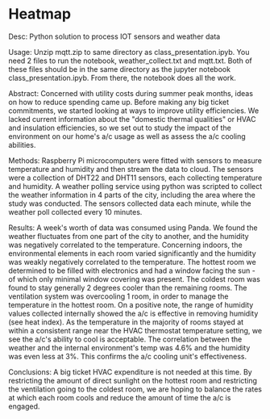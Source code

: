 # Heatmap
Desc: Python solution to process IOT sensors and weather data

Usage: Unzip mqtt.zip to same directory as class_presentation.ipyb. You need 2 files to run the notebook, weather_collect.txt and mqtt.txt. Both of these files should be in the same directory as the jupyter notebook class_presentation.ipyb. From there, the notebook does all the work.

Abstract:
Concerned with utility costs during summer peak months, ideas on how to reduce spending came up. Before making any big ticket commitments, we started looking at ways to improve utility efficiencies. We lacked current information about the "domestic thermal qualities" or HVAC and insulation efficiencies, so we set out to study the impact of the environment on our home's a/c usage as well as assess the a/c cooling abilities. 

Methods:
Raspberry Pi microcomputers were fitted with sensors to measure temperature and humidity and then stream the data to cloud. The sensors were a collection of DHT22 and DHT11 sensors, each collecting temperature and humidity. A weather polling service using python was scripted to collect the weather information in 4 parts of the city, including the area where the study was conducted. The sensors collected data each minute, while the weather poll collected every 10 minutes. 

Results: 
A week's worth of data was consumed using Panda. We found the weather fluctuates from one part of the city to another, and the humidity was negatively correlated to the temperature. Concerning indoors, the environmental elements in each room varied significantly and the humidity was weakly negatively correlated to the temperature. The hottest room we determined to be filled with electronics and had a window facing the sun - of which only minimal window covering was present. The coldest room was found to stay generally 2 degrees cooler than the remaining rooms. The ventilation system was overcooling 1 room, in order to manage the temperature in the hottest room. On a positive note, the range of humidity values collected internally showed the a/c is effective in removing humidity (see heat index). As the temperature in the majority of rooms stayed at within a consistent range near the HVAC thermostat temperature setting, we see the a/c's ability to cool is acceptable. The correlation between the weather and the internal environment's temp was 4.6% and the humidity was even less at 3%. This confirms the a/c cooling unit's effectiveness.

Conclusions:
A big ticket HVAC expenditure is not needed at this time. By restricting the amount of direct sunlight on the hottest room and restricting the ventilation going to the coldest room, we are hoping to balance the rates at which each room cools and reduce the amount of time the a/c is engaged.

